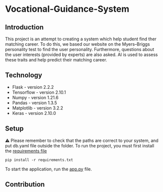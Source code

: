 # Vocational-Guidance-System

## Introduction
This project is an attempt to creating a system which help student find ther matching career. To do this, we based our website on the Myers–Briggs personality test to find the user personality. Furthermore, questions about the user interests (provided by experts) are also asked. AI is used to assess these traits and help predict their matching career.

## Technology
* Flask - version 2.2.2
* Tensorflow - version 2.10.1
* Numpy - version 1.21.6
* Pandas - version 1.3.5
* Matplotlib - version 3.2.2
* Keras - version 2.10.0


## Setup
&#9888; Please remember to check that the paths are correct to your system, and put db.yaml file outside the folder.
To run the project, you must first install the [requirements file](requirements.txt)
```
pip install -r requirements.txt
```


To start the application, run the [app.py](app.py) file. 
## Contribution
